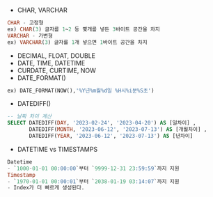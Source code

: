 - CHAR, VARCHAR
```sql
CHAR - 고정형
ex) CHAR(3) 글자를 1~2 등 몇개를 넣든 3바이트 공간을 차지
VARCHAR - 가변형
ex) VARCHAR(3) 글자를 1개 넣으면 1바이트 공간을 차지
```
- DECIMAL, FLOAT, DOUBLE
- DATE, TIME, DATETIME
- CURDATE, CURTIME, NOW
- DATE_FORMAT()
```sql
ex) DATE_FORMAT(NOW(),'%Y년%m월%d일 %H시%i분%S초')
```
- DATEDIFF()
```sql
-- 날짜 차이 계산
SELECT DATEDIFF(DAY, '2023-02-24', '2023-04-20') AS [일차이] , 
	   DATEDIFF(MONTH, '2023-06-12', '2023-07-13') AS [개월차이] , 
	   DATEDIFF(YEAR, '2023-06-12', '2023-07-13') AS [년차이]
```
- DATETIME vs TIMESTAMPS
```sql
Datetime
- `1000-01-01 00:00:00`부터 `9999-12-31 23:59:59`까지 지원
Timestamp
- `1970-01-01 00:00:01`부터 `2038-01-19 03:14:07`까지 지원
- Index가 더 빠르게 생성된다.
```